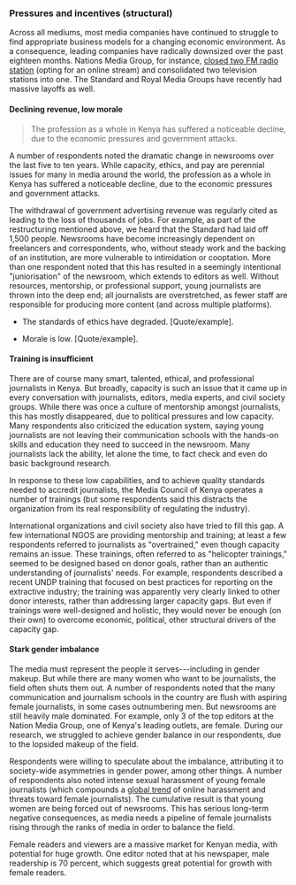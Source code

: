 ### Pressures and incentives (structural)

Across all mediums, most media companies have continued to struggle to find appropriate business models for a changing economic environment. As a consequence, leading companies have radically downsized over the past eighteen months. Nations Media Group, for instance, [closed two FM radio station](https://twitter.com/NationMediaGrp/status/748393955688128516/photo/1?ref_src=twsrc%5Etfw&ref_url=http%3A%2F%2Fwww.africanews.com%2F2016%2F06%2F30%2Fkenya-s-nation-media-group-shuts-down-tv-and-radio-stations%2F) (opting for an online stream) and consolidated two television stations into one. The Standard and Royal Media Groups have recently had massive layoffs as well.

#### Declining revenue, low morale

<blockquote class="floatLeft">
  <p>The profession as a whole in Kenya has suffered a noticeable decline, due to the economic pressures and government attacks.</p>
</blockquote>

A number of respondents noted the dramatic change in newsrooms over the last five to ten years. While capacity, ethics, and pay are perennial issues for many in media around the world, the profession as a whole in Kenya has suffered a noticeable decline, due to the economic pressures and government attacks.

The withdrawal of government advertising revenue was regularly cited as leading to the loss of thousands of jobs. For example, as part of the restructuring mentioned above, we heard that the Standard had laid off 1,500 people. Newsrooms have become increasingly dependent on freelancers and correspondents, who, without steady work and the backing of an institution, are more vulnerable to intimidation or cooptation. More than one respondent noted that this has resulted in a seemingly intentional "juniorisation" of the newsroom, which extends to editors as well. Without resources, mentorship, or professional support, young journalists are thrown into the deep end; all journalists are overstretched, as fewer staff are responsible for producing more content (and across multiple platforms).

-   The standards of ethics have degraded. [Quote/example].

-   Morale is low. [Quote/example].

#### Training is insufficient

There are of course many smart, talented, ethical, and professional journalists in Kenya. But broadly, capacity is such an issue that it came up in every conversation with journalists, editors, media experts, and civil society groups. While there was once a culture of mentorship amongst journalists, this has mostly disappeared, due to political pressures and low capacity. Many respondents also criticized the education system, saying young journalists are not leaving their communication schools with the hands-on skills and education they need to succeed in the newsroom. Many journalists lack the ability, let alone the time, to fact check and even do basic background research.

In response to these low capabilities, and to achieve quality standards needed to accredit journalists, the Media Council of Kenya operates a number of trainings (but some respondents said this distracts the organization from its real responsibility of regulating the industry).

International organizations and civil society also have tried to fill this gap.  A few international NGOS are providing mentorship and training; at least a few respondents referred to journalists as "overtrained," even though capacity remains an issue. These trainings, often referred to as "helicopter trainings," seemed to be designed based on donor goals, rather than an authentic understanding of journalists' needs. For example, respondents described a recent UNDP training that focused on best practices for reporting on the extractive industry; the training was apparently very clearly linked to other donor interests, rather than addressing larger capacity gaps. But even if trainings were well-designed and holistic, they would never be enough (on their own) to overcome economic, political, other structural drivers of the capacity gap.

#### Stark gender imbalance

The media must represent the people it serves---including in gender makeup. But while there are many women who want to be journalists, the field often shuts them out. A number of respondents noted that the many communication and journalism schools in the country are flush with aspiring female journalists, in some cases outnumbering men. But newsrooms are still heavily male dominated. For example, only 3 of the top editors at the Nation Media Group, one of Kenya's leading outlets, are female. During our research, we struggled to achieve gender balance in our respondents, due to the lopsided makeup of the field.

Respondents were willing to speculate about the imbalance, attributing it to society-wide asymmetries in gender power, among other things. A number of respondents also noted intense sexual harassment of young female journalists (which compounds a [global trend](https://ijnet.org/en/blog/how-newsrooms-can-fight-online-harassment-targeting-female-journalists) of online harassment and threats toward female journalists). The cumulative result is that young women are being forced out of newsrooms. This has serious long-term negative consequences, as media needs a pipeline of female journalists rising through the ranks of media in order to balance the field.

Female readers and viewers are a massive market for Kenyan media, with potential for huge growth. One editor noted that at his newspaper, male readership is 70 percent, which suggests great potential for growth with female readers.
